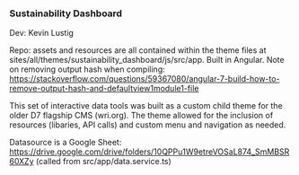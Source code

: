### Sustainability Dashboard

Dev: Kevin Lustig

Repo: assets and resources are all contained within the theme files at sites/all/themes/sustainability_dashboard/js/src/app. 
Built in Angular.
Note on removing output hash when compiling: https://stackoverflow.com/questions/59367080/angular-7-build-how-to-remove-output-hash-and-defaultview1module1-file

This set of interactive data tools was built as a custom child theme for the older D7 flagship CMS (wri.org). The theme allowed for the inclusion of resources (libaries, API calls) and custom menu and navigation as needed.  

Datasource is a Google Sheet: https://drive.google.com/drive/folders/10QPPu1W9etreVOSaL874_SmMBSR60XZy (called from src/app/data.service.ts)

